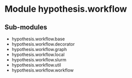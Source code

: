Module hypothesis.workflow
==========================

Sub-modules
-----------
* hypothesis.workflow.base
* hypothesis.workflow.decorator
* hypothesis.workflow.graph
* hypothesis.workflow.local
* hypothesis.workflow.slurm
* hypothesis.workflow.util
* hypothesis.workflow.workflow